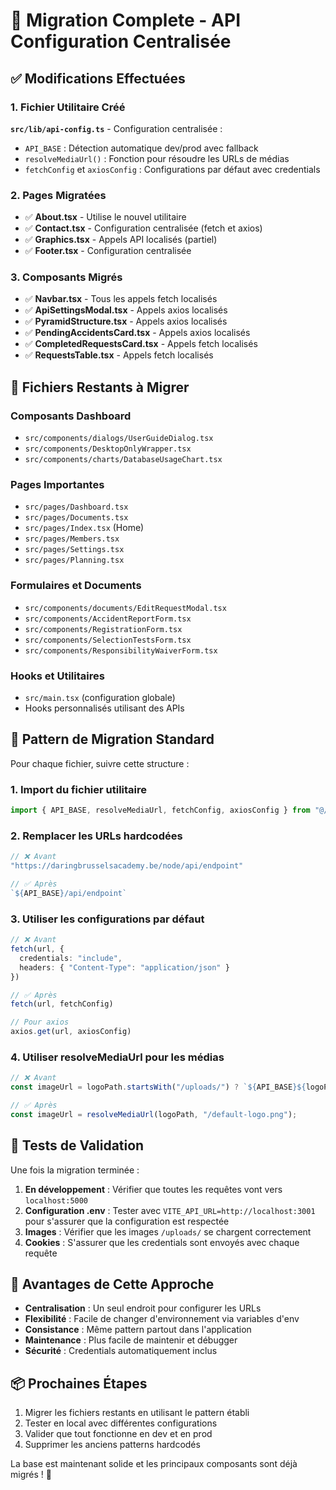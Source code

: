 # 🎯 Migration Complete - API Configuration Centralisée

## ✅ Modifications Effectuées

### 1. Fichier Utilitaire Créé
**`src/lib/api-config.ts`** - Configuration centralisée :
- `API_BASE` : Détection automatique dev/prod avec fallback
- `resolveMediaUrl()` : Fonction pour résoudre les URLs de médias  
- `fetchConfig` et `axiosConfig` : Configurations par défaut avec credentials

### 2. Pages Migratées
- ✅ **About.tsx** - Utilise le nouvel utilitaire
- ✅ **Contact.tsx** - Configuration centralisée (fetch et axios)
- ✅ **Graphics.tsx** - Appels API localisés (partiel)
- ✅ **Footer.tsx** - Configuration centralisée

### 3. Composants Migrés
- ✅ **Navbar.tsx** - Tous les appels fetch localisés
- ✅ **ApiSettingsModal.tsx** - Appels axios localisés
- ✅ **PyramidStructure.tsx** - Appels axios localisés
- ✅ **PendingAccidentsCard.tsx** - Appels axios localisés
- ✅ **CompletedRequestsCard.tsx** - Appels fetch localisés
- ✅ **RequestsTable.tsx** - Appels fetch localisés

## 📝 Fichiers Restants à Migrer

### Composants Dashboard
- `src/components/dialogs/UserGuideDialog.tsx`
- `src/components/DesktopOnlyWrapper.tsx`
- `src/components/charts/DatabaseUsageChart.tsx`

### Pages Importantes
- `src/pages/Dashboard.tsx`
- `src/pages/Documents.tsx` 
- `src/pages/Index.tsx` (Home)
- `src/pages/Members.tsx`
- `src/pages/Settings.tsx`
- `src/pages/Planning.tsx`

### Formulaires et Documents
- `src/components/documents/EditRequestModal.tsx`
- `src/components/AccidentReportForm.tsx`
- `src/components/RegistrationForm.tsx`
- `src/components/SelectionTestsForm.tsx`
- `src/components/ResponsibilityWaiverForm.tsx`

### Hooks et Utilitaires
- `src/main.tsx` (configuration globale)
- Hooks personnalisés utilisant des APIs

## 🔧 Pattern de Migration Standard

Pour chaque fichier, suivre cette structure :

### 1. Import du fichier utilitaire
```typescript
import { API_BASE, resolveMediaUrl, fetchConfig, axiosConfig } from "@/lib/api-config";
```

### 2. Remplacer les URLs hardcodées
```typescript
// ❌ Avant
"https://daringbrusselsacademy.be/node/api/endpoint"

// ✅ Après  
`${API_BASE}/api/endpoint`
```

### 3. Utiliser les configurations par défaut
```typescript
// ❌ Avant
fetch(url, {
  credentials: "include",
  headers: { "Content-Type": "application/json" }
})

// ✅ Après
fetch(url, fetchConfig)

// Pour axios
axios.get(url, axiosConfig)
```

### 4. Utiliser resolveMediaUrl pour les médias
```typescript
// ❌ Avant
const imageUrl = logoPath.startsWith("/uploads/") ? `${API_BASE}${logoPath}` : logoPath;

// ✅ Après
const imageUrl = resolveMediaUrl(logoPath, "/default-logo.png");
```

## 🧪 Tests de Validation

Une fois la migration terminée :

1. **En développement** : Vérifier que toutes les requêtes vont vers `localhost:5000`
2. **Configuration .env** : Tester avec `VITE_API_URL=http://localhost:3001` pour s'assurer que la configuration est respectée
3. **Images** : Vérifier que les images `/uploads/` se chargent correctement
4. **Cookies** : S'assurer que les credentials sont envoyés avec chaque requête

## 🎯 Avantages de Cette Approche

- **Centralisation** : Un seul endroit pour configurer les URLs
- **Flexibilité** : Facile de changer d'environnement via variables d'env
- **Consistance** : Même pattern partout dans l'application
- **Maintenance** : Plus facile de maintenir et débugger
- **Sécurité** : Credentials automatiquement inclus

## 📦 Prochaines Étapes

1. Migrer les fichiers restants en utilisant le pattern établi
2. Tester en local avec différentes configurations
3. Valider que tout fonctionne en dev et en prod
4. Supprimer les anciens patterns hardcodés

La base est maintenant solide et les principaux composants sont déjà migrés ! 🚀